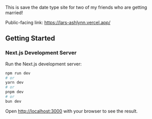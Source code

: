 This is save the date type site for two of my friends who are getting married!

Public-facing link: https://lars-ashlynn.vercel.app/

## Getting Started

### Next.js Development Server

Run the Next.js development server:

```bash
npm run dev
# or
yarn dev
# or
pnpm dev
# or
bun dev
```

Open [http://localhost:3000](http://localhost:3000) with your browser to see the result.

